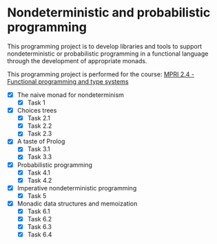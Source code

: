 # Nondeterministic and probabilistic programming

This programming project is to develop libraries and tools to support
nondeterministic or probabilistic programming in a functional language through
the development of appropriate monads.

This programming project is performed for the course: [MPRI 2.4 - Functional programming and type systems](http://gallium.inria.fr/~xleroy/mpri/2-4/index.html#project)

- [x] The naive monad for nondeterminism
  - [x] Task 1
- [x] Choices trees
  - [x] Task 2.1
  - [x] Task 2.2
  - [x] Task 2.3
- [x] A taste of Prolog
  - [x] Task 3.1
  - [x] Task 3.3
- [x] Probabilistic programming
  - [x] Task 4.1
  - [x] Task 4.2
- [x] Imperative nondeterministic programming
  - [x] Task 5
- [x] Monadic data structures and memoization
  - [x] Task 6.1
  - [x] Task 6.2
  - [x] Task 6.3
  - [x] Task 6.4
